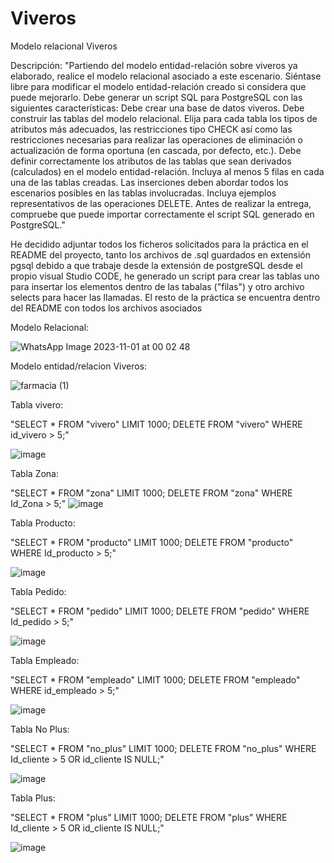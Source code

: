 # Viveros
Modelo relacional Viveros

Descripción:
"Partiendo del modelo entidad-relación sobre viveros ya elaborado, realice el modelo relacional asociado a este escenario. Siéntase libre para modificar el modelo entidad-relación creado si considera que puede mejorarlo.
Debe generar un script SQL para PostgreSQL con las siguientes características:
Debe crear una base de datos viveros.
Debe construir las tablas del modelo relacional. Elija para cada tabla los tipos de atributos más adecuados, las restricciones tipo CHECK así como las restricciones necesarias para realizar las operaciones de eliminación o actualización de forma oportuna (en cascada, por defecto, etc.).
Debe definir correctamente los atributos de las tablas que sean derivados (calculados) en el modelo entidad-relación.
Incluya al menos 5 filas en cada una de las tablas creadas. Las inserciones deben abordar todos los escenarios posibles en las tablas involucradas.
Incluya ejemplos representativos de las operaciones DELETE.
Antes de realizar la entrega, compruebe que puede importar correctamente el script SQL generado en PostgreSQL."

He decidido adjuntar todos los ficheros solicitados para la práctica en el README del proyecto, tanto los archivos de .sql guardados en extensión pgsql debido a que trabaje desde la extensión de postgreSQL desde el propio visual Studio CODE, he generado un script para crear las tablas uno para insertar los elementos dentro de las tabalas ("filas") y otro archivo selects para hacer las llamadas. El resto de la práctica se encuentra dentro del README con todos los archivos asociados



Modelo Relacional:

![WhatsApp Image 2023-11-01 at 00 02 48](https://github.com/SamuelToledoHdez/Viveros/assets/92159124/c5ad250b-6233-4047-b8cc-830fb73d3920)



Modelo entidad/relacion Viveros:

![farmacia (1)](https://github.com/SamuelToledoHdez/Viveros/assets/92159124/05604e95-8494-435a-a1ca-29c8211548c2)

Tabla vivero:

"SELECT * FROM "vivero" LIMIT 1000;
DELETE FROM "vivero"
WHERE id_vivero > 5;"

![image](https://github.com/SamuelToledoHdez/Viveros/assets/92159124/edda214e-d5e3-4817-987f-b6ee0c4aa008)

Tabla Zona:

"SELECT * FROM "zona" LIMIT 1000;
DELETE FROM "zona"
WHERE Id_Zona > 5;"
![image](https://github.com/SamuelToledoHdez/Viveros/assets/92159124/2b2080f2-e47f-4558-bd07-7a39b91c7862)

Tabla Producto:

"SELECT * FROM "producto" LIMIT 1000;
DELETE FROM "producto"
WHERE Id_producto > 5;"

![image](https://github.com/SamuelToledoHdez/Viveros/assets/92159124/de85d5da-6576-45d9-9a88-122a6c011f31)


Tabla Pedido:


"SELECT * FROM "pedido" LIMIT 1000;
DELETE FROM "pedido"
WHERE Id_pedido > 5;"

![image](https://github.com/SamuelToledoHdez/Viveros/assets/92159124/337286be-a106-4d44-b917-4791f6399f95)

Tabla Empleado:

"SELECT * FROM "empleado" LIMIT 1000;
DELETE FROM "empleado"
WHERE id_empleado > 5;"

![image](https://github.com/SamuelToledoHdez/Viveros/assets/92159124/b4734d1e-7577-4894-af2a-05e7e5d06e35)

Tabla No Plus:

"SELECT * FROM "no_plus" LIMIT 1000;
DELETE FROM "no_plus"
WHERE Id_cliente > 5 OR id_cliente IS NULL;"

![image](https://github.com/SamuelToledoHdez/Viveros/assets/92159124/be54d2d0-a0c4-4d1d-852c-62ac11535a02)


Tabla Plus:

"SELECT * FROM "plus" LIMIT 1000;
DELETE FROM "plus"
WHERE Id_cliente > 5 OR id_cliente IS NULL;"

![image](https://github.com/SamuelToledoHdez/Viveros/assets/92159124/f0bfd15c-7f11-42da-a512-44771314bf0e)


